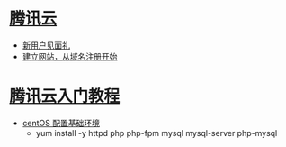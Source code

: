 
# [腾讯云](https://www.qcloud.com/document/product/213/2936)
  * [新用户见面礼](https://www.qcloud.com/act/newuser)
  * [建立网站，从域名注册开始](https://dnspod.qcloud.com/?from=finishReg)

# [腾讯云入门教程](http://bbs.qcloud.com/forum.php?mod=viewthread&utm_campaign=ZhanNeiXin&tid=2387&extra=page=1)
  * [centOS 配置基础环境](http://bbs.qcloud.com/thread-1316-1-1.html)
    * yum install -y httpd php php-fpm mysql mysql-server php-mysql
